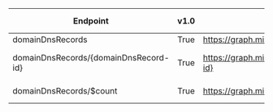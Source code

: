 | Endpoint | v1.0 | V1.0-Url | v1.0-Methods | v1.0-docs | beta | Beta-Url | Beta-Methods | Beta-Docs | Path | Root | Children | Segment |
| ----------| ----------| ----------| ----------| ----------| ----------| ----------| ----------| ----------| ----------| ----------| ----------| ----------|
| domainDnsRecords| True| https://graph.microsoft.com/v1.0/domainDnsRecords| Get Post|  | True| https://graph.microsoft.com/beta/domainDnsRecords| Get Post|  | domainDnsRecords| domainDnsRecords| 2| domainDnsRecords|
| domainDnsRecords/{domainDnsRecord-id}| True| https://graph.microsoft.com/v1.0/domainDnsRecords/{domainDnsRecord-id}| Get Patch Delete|   | True| https://graph.microsoft.com/beta/domainDnsRecords/{domainDnsRecord-id}| Get Patch Delete|   | domainDnsRecords {domainDnsRecord-id}| domainDnsRecords| 0| {domainDnsRecord-id}|
| domainDnsRecords/$count| True| https://graph.microsoft.com/v1.0/domainDnsRecords/$count| Get| | True| https://graph.microsoft.com/beta/domainDnsRecords/$count| Get| | domainDnsRecords $count| domainDnsRecords| 0| $count|

